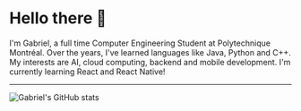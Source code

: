 # Hello there 👋
I'm Gabriel, a full time Computer Engineering Student at Polytechnique Montréal. Over the years, I've learned languages like Java, Python and C++. My interests are AI, cloud computing, backend and mobile development. I'm currently learning React and React Native!

---

![Gabriel's GitHub stats](https://github-readme-stats.vercel.app/api?username=gabcomby&count_private=true&show_icons=true&theme=dark)
<p align="center"> <https://github-readme-stats.vercel.app/api?username=gabcomby&count_private=true&show_icons=true&theme=dark" />
